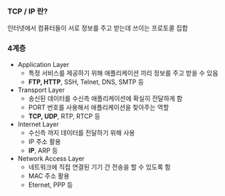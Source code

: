 ### TCP / IP 란?

인터넷에서 컴퓨터들이 서로 정보를 주고 받는데 쓰이는 프로토콜 집합

### 4계층

- Application Layer
  - 특정 서비스를 제공하기 위해 애플리케이션 끼리 정보를 주고 받을 수 있음
  - **FTP, HTTP**, SSH, Telnet, DNS, SMTP 등
- Transport Layer
  - 송신된 데이터를 수신측 애플리케이션에 확실히 전달하게 함
  - PORT 번호를 사용해서 애플리케이션을 찾아주는 역할
  - **TCP, UDP**, RTP, RTCP 등
- Internet Layer
  - 수신측 까지 데이터를 전달하기 위해 사용
  - IP 주소 활용
  - **IP**, ARP 등
- Network Access Layer
  - 네트워크에 직접 연결된 기기 간 전송을 할 수 있도록 함
  - MAC 주소 활용
  - Eternet, PPP 등